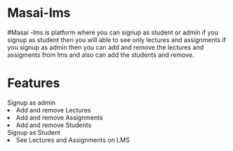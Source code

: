 # Masai-lms
#Masai -lms is platform where you can signup as student or admin if you signup as student then you will able to see only lectures and assignments
if you signup as admin then you can add and remove the lectures and assigments from lms and also can add the students and remove.
<h1>Features</h1>
<th>Signup as admin </th>
<li>Add and remove Lectures</li>
<li>Add and remove Assignments</li>
<li>Add and remove Students</li>
<th>Signup as Student</th>
<li>See Lectures and Assignments on LMS</li>
